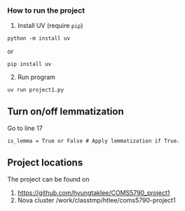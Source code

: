 ### How to run the project

1. Install UV (require `pip`)
```
python -m install uv
```
or
```
pip install uv
```

2. Run program
```
uv run project1.py
```

## Turn on/off lemmatization
Go to line 17
```
is_lemma = True or False # Apply lemmatization if True.
```

## Project locations
The project can be found on
1. https://github.com/hyungtaklee/COMS5790_project1
2. Nova cluster /work/classtmp/htlee/coms5790-project1

